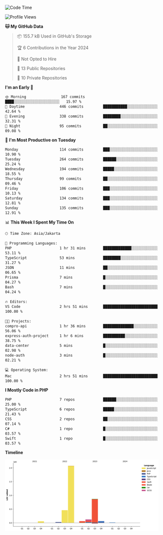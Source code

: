 <!--START_SECTION:waka-->
![Code Time](http://img.shields.io/badge/Code%20Time-403%20hrs%2011%20mins-blue)

![Profile Views](http://img.shields.io/badge/Profile%20Views-39-blue)

**🐱 My GitHub Data** 

> 📦 155.7 kB Used in GitHub's Storage 
 > 
> 🏆 6 Contributions in the Year 2024
 > 
> 🚫 Not Opted to Hire
 > 
> 📜 13 Public Repositories 
 > 
> 🔑 10 Private Repositories 
 > 
**I'm an Early 🐤** 

```text
🌞 Morning                167 commits         ████░░░░░░░░░░░░░░░░░░░░░   15.97 % 
🌆 Daytime                446 commits         ███████████░░░░░░░░░░░░░░   42.64 % 
🌃 Evening                338 commits         ████████░░░░░░░░░░░░░░░░░   32.31 % 
🌙 Night                  95 commits          ██░░░░░░░░░░░░░░░░░░░░░░░   09.08 % 
```
📅 **I'm Most Productive on Tuesday** 

```text
Monday                   114 commits         ███░░░░░░░░░░░░░░░░░░░░░░   10.90 % 
Tuesday                  264 commits         ██████░░░░░░░░░░░░░░░░░░░   25.24 % 
Wednesday                194 commits         █████░░░░░░░░░░░░░░░░░░░░   18.55 % 
Thursday                 99 commits          ██░░░░░░░░░░░░░░░░░░░░░░░   09.46 % 
Friday                   106 commits         ███░░░░░░░░░░░░░░░░░░░░░░   10.13 % 
Saturday                 134 commits         ███░░░░░░░░░░░░░░░░░░░░░░   12.81 % 
Sunday                   135 commits         ███░░░░░░░░░░░░░░░░░░░░░░   12.91 % 
```


📊 **This Week I Spent My Time On** 

```text
🕑︎ Time Zone: Asia/Jakarta

💬 Programming Languages: 
PHP                      1 hr 31 mins        █████████████░░░░░░░░░░░░   53.11 % 
TypeScript               53 mins             ████████░░░░░░░░░░░░░░░░░   31.27 % 
JSON                     11 mins             ██░░░░░░░░░░░░░░░░░░░░░░░   06.65 % 
Prisma                   7 mins              █░░░░░░░░░░░░░░░░░░░░░░░░   04.27 % 
Bash                     7 mins              █░░░░░░░░░░░░░░░░░░░░░░░░   04.24 % 

🔥 Editors: 
VS Code                  2 hrs 51 mins       █████████████████████████   100.00 % 

🐱‍💻 Projects: 
compro-api               1 hr 36 mins        ██████████████░░░░░░░░░░░   56.06 % 
express-auth-project     1 hr 6 mins         ██████████░░░░░░░░░░░░░░░   38.75 % 
data-center              5 mins              █░░░░░░░░░░░░░░░░░░░░░░░░   02.98 % 
node-auth                3 mins              █░░░░░░░░░░░░░░░░░░░░░░░░   02.21 % 

💻 Operating System: 
Mac                      2 hrs 51 mins       █████████████████████████   100.00 % 
```

**I Mostly Code in PHP** 

```text
PHP                      7 repos             ██████░░░░░░░░░░░░░░░░░░░   25.00 % 
TypeScript               6 repos             █████░░░░░░░░░░░░░░░░░░░░   21.43 % 
CSS                      2 repos             ██░░░░░░░░░░░░░░░░░░░░░░░   07.14 % 
C#                       1 repo              █░░░░░░░░░░░░░░░░░░░░░░░░   03.57 % 
Swift                    1 repo              █░░░░░░░░░░░░░░░░░░░░░░░░   03.57 % 
```



**Timeline**

![Lines of Code chart](https://raw.githubusercontent.com/brstreet2/brstreet2/main/assets/bar_graph.png)


<!--END_SECTION:waka-->
